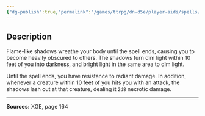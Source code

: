 ```yaml
---
{"dg-publish":true,"permalink":"/games/ttrpg/dn-d5e/player-aids/spells/level-4/shadow-of-moil/","tags":["TTRPG/DND/5e","verbal","somatic","material","concentration","Spell"],"noteIcon":""}
---
```



## Description
Flame-like shadows wreathe your body until the spell ends, causing you to become heavily obscured to others.
The shadows turn dim light within 10 feet of you into darkness, and bright light in the same area to dim light.

Until the spell ends, you have resistance to radiant damage.
In addition, whenever a creature within 10 feet of you hits you with an attack, the shadows lash out at that creature, dealing it `2d8` necrotic damage.

---

**Sources:** XGE, page 164
